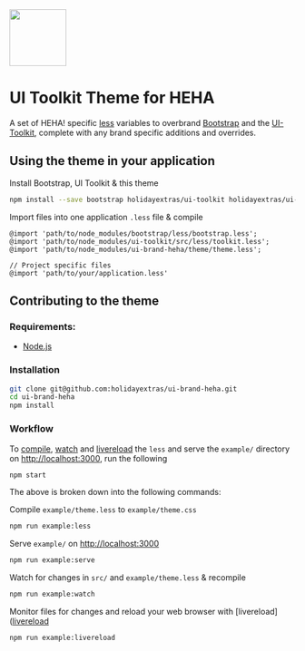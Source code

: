<img src="http://www.holidayextras.co.uk/images/heha/heha-logo.png" height="100">

# UI Toolkit Theme for HEHA

A set of HEHA! specific [less](http://lesscss.org/) variables to overbrand  [Bootstrap](http://getbootstrap.com) and the [UI-Toolkit](http://ui-toolkit.com), complete with any brand specific additions and overrides.

## Using the theme in your application

Install Bootstrap, UI Toolkit & this theme
```bash
npm install --save bootstrap holidayextras/ui-toolkit holidayextras/ui-theme-heha
```

Import files into one application `.less` file & compile
```less
@import 'path/to/node_modules/bootstrap/less/bootstrap.less';
@import 'path/to/node_modules/ui-toolkit/src/less/toolkit.less';
@import 'path/to/node_modules/ui-brand-heha/theme/theme.less';

// Project specific files
@import 'path/to/your/application.less'
```

## Contributing to the theme

### Requirements:

* [Node.js](http://nodejs.org/)

### Installation

```bash
git clone git@github.com:holidayextras/ui-brand-heha.git
cd ui-brand-heha
npm install
```

### Workflow

To [compile](https://github.com/less/less-docs/blob/master/content/usage/command-line-usage.md), [watch](https://github.com/caseywebdev/watchy#readme) and [livereload](https://www.npmjs.com/package/livereload) the `less` and serve the `example/` directory on [http://localhost:3000](http://localhost:3000), run the following
```bash
npm start
```

The above is broken down into the following commands:

Compile `example/theme.less` to `example/theme.css`
```bash
npm run example:less
```

Serve `example/` on [http://localhost:3000](http://localhost:3000)
```bash
npm run example:serve
```

Watch for changes in `src/` and `example/theme.less` & recompile
```bash
npm run example:watch
```

Monitor files for changes and reload your web browser with [livereload]([livereload](https://www.npmjs.com/package/livereload)
```bash
npm run example:livereload
```
